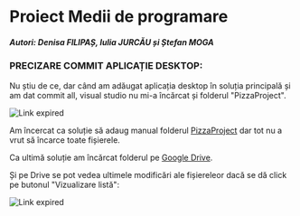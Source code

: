 # Proiect Medii de programare 
##### *Autori: Denisa FILIPAȘ, Iulia JURCĂU și Ștefan MOGA*

### PRECIZARE COMMIT APLICAȚIE DESKTOP:
Nu știu de ce, dar când am adăugat aplicația desktop în soluția principală și am dat commit all, visual studio nu mi-a încărcat și folderul "PizzaProject".

![Link expired](https://i.ibb.co/M8bCGJY/Screenshot-2022-01-09-142903.jpg)

Am încercat ca soluție să adaug manual folderul [PizzaProject](https://github.com/stefan99moga/Proiect_Medii/tree/master/PizzaProject) dar tot nu a vrut să încarce toate fișierele.

Ca ultimă soluție am încărcat folderul pe [Google Drive](https://drive.google.com/drive/folders/14ElsMv1og7gPoODCA1rjzKl76rOrY4Gc?usp=sharing).

Și pe Drive se pot vedea ultimele modificări ale fișiereleor dacă se dă click pe butonul "Vizualizare listă":

![Link expired](https://i.ibb.co/VttMctY/Screenshot-2022-01-09-145605.jpg)
